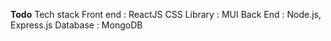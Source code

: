 **Todo** 
Tech stack
Front end : ReactJS
CSS Library : MUI
Back End : Node.js, Express.js
Database : MongoDB
